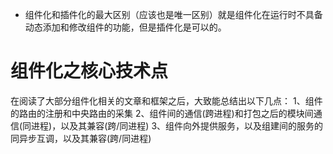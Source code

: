 * 组件化和插件化的最大区别（应该也是唯一区别）就是组件化在运行时不具备动态添加和修改组件的功能，但是插件化是可以的。

# 组件化之核心技术点

 在阅读了大部分组件化相关的文章和框架之后，大致能总结出以下几点：
    1、组件的路由的注册和中央路由的采集
    2、组件间的通信(跨进程)和打包之后的模块间通信(同进程)，以及其兼容(跨/同进程)
    3、组件向外提供服务，以及组建间的服务的同异步互调，以及其兼容(跨/同进程)
